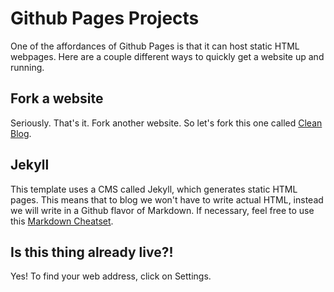 # Github Pages Projects

One of the affordances of Github Pages is that it can host static HTML webpages. Here are a couple different ways to quickly get a website up and running.

## Fork a website
Seriously. That's it. Fork another website. So let's fork this one called [Clean Blog](https://github.com/BlackrockDigital/startbootstrap-clean-blog-jekyll).

## Jekyll
This template uses a CMS called Jekyll, which generates static HTML pages. This means that to blog we won't have to write actual HTML, instead we will write in a Github flavor of Markdown. If necessary, feel free to use this [Markdown Cheatset](https://github.com/adam-p/markdown-here/wiki/Markdown-Here-Cheatsheet).

## Is this thing already live?!
Yes! To find your web address, click on Settings.

[](images/settings.png)